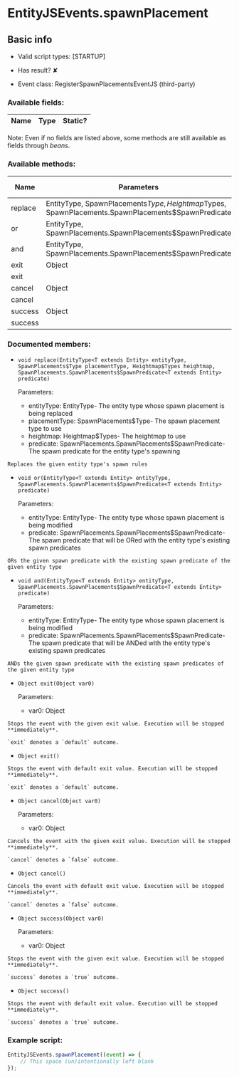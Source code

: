 # EntityJSEvents.spawnPlacement

## Basic info

- Valid script types: [STARTUP]

- Has result? ✘

- Event class: RegisterSpawnPlacementsEventJS (third-party)

### Available fields:

| Name | Type | Static? |
| ---- | ---- | ------- |

Note: Even if no fields are listed above, some methods are still available as fields through *beans*.

### Available methods:

| Name | Parameters | Return type | Static? |
| ---- | ---------- | ----------- | ------- |
| replace | EntityType<T extends Entity>, SpawnPlacements$Type, Heightmap$Types, SpawnPlacements.SpawnPlacements$SpawnPredicate<T extends Entity> |  | void | ✘ |
| or | EntityType<T extends Entity>, SpawnPlacements.SpawnPlacements$SpawnPredicate<T extends Entity> |  | void | ✘ |
| and | EntityType<T extends Entity>, SpawnPlacements.SpawnPlacements$SpawnPredicate<T extends Entity> |  | void | ✘ |
| exit | Object |  | Object | ✘ |
| exit |  |  | Object | ✘ |
| cancel | Object |  | Object | ✘ |
| cancel |  |  | Object | ✘ |
| success | Object |  | Object | ✘ |
| success |  |  | Object | ✘ |


### Documented members:

- `void replace(EntityType<T extends Entity> entityType, SpawnPlacements$Type placementType, Heightmap$Types heightmap, SpawnPlacements.SpawnPlacements$SpawnPredicate<T extends Entity> predicate)`

  Parameters:
  - entityType: EntityType<T extends Entity>- The entity type whose spawn placement is being replaced
  - placementType: SpawnPlacements$Type- The spawn placement type to use
  - heightmap: Heightmap$Types- The heightmap to use
  - predicate: SpawnPlacements.SpawnPlacements$SpawnPredicate<T extends Entity>- The spawn predicate for the entity type's spawning

```
Replaces the given entity type's spawn rules
```

- `void or(EntityType<T extends Entity> entityType, SpawnPlacements.SpawnPlacements$SpawnPredicate<T extends Entity> predicate)`

  Parameters:
  - entityType: EntityType<T extends Entity>- The entity type whose spawn placement is being modified
  - predicate: SpawnPlacements.SpawnPlacements$SpawnPredicate<T extends Entity>- The spawn predicate that will be ORed with the entity type's existing spawn predicates

```
ORs the given spawn predicate with the existing spawn predicate of the given entity type
```

- `void and(EntityType<T extends Entity> entityType, SpawnPlacements.SpawnPlacements$SpawnPredicate<T extends Entity> predicate)`

  Parameters:
  - entityType: EntityType<T extends Entity>- The entity type whose spawn placement is being modified
  - predicate: SpawnPlacements.SpawnPlacements$SpawnPredicate<T extends Entity>- The spawn predicate that will be ANDed with the entity type's existing spawn predicates

```
ANDs the given spawn predicate with the existing spawn predicates of the given entity type
```

- `Object exit(Object var0)`

  Parameters:
  - var0: Object

```
Stops the event with the given exit value. Execution will be stopped **immediately**.

`exit` denotes a `default` outcome.
```

- `Object exit()`
```
Stops the event with default exit value. Execution will be stopped **immediately**.

`exit` denotes a `default` outcome.
```

- `Object cancel(Object var0)`

  Parameters:
  - var0: Object

```
Cancels the event with the given exit value. Execution will be stopped **immediately**.

`cancel` denotes a `false` outcome.
```

- `Object cancel()`
```
Cancels the event with default exit value. Execution will be stopped **immediately**.

`cancel` denotes a `false` outcome.
```

- `Object success(Object var0)`

  Parameters:
  - var0: Object

```
Stops the event with the given exit value. Execution will be stopped **immediately**.

`success` denotes a `true` outcome.
```

- `Object success()`
```
Stops the event with default exit value. Execution will be stopped **immediately**.

`success` denotes a `true` outcome.
```



### Example script:

```js
EntityJSEvents.spawnPlacement((event) => {
	// This space (un)intentionally left blank
});
```

